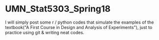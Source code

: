 # UMN_Stat5303_Spring18

I will simply post some r / python codes that simulate the examples of the textbook("A First Course in Design and Analysis of Experiments"), just to practice using git & writing neat codes.
